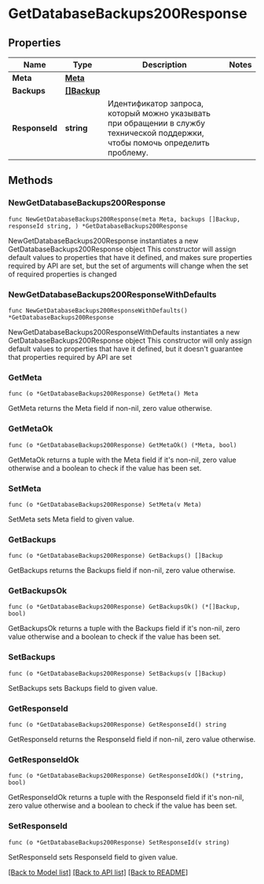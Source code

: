 # GetDatabaseBackups200Response

## Properties

Name | Type | Description | Notes
------------ | ------------- | ------------- | -------------
**Meta** | [**Meta**](Meta.md) |  | 
**Backups** | [**[]Backup**](Backup.md) |  | 
**ResponseId** | **string** | Идентификатор запроса, который можно указывать при обращении в службу технической поддержки, чтобы помочь определить проблему. | 

## Methods

### NewGetDatabaseBackups200Response

`func NewGetDatabaseBackups200Response(meta Meta, backups []Backup, responseId string, ) *GetDatabaseBackups200Response`

NewGetDatabaseBackups200Response instantiates a new GetDatabaseBackups200Response object
This constructor will assign default values to properties that have it defined,
and makes sure properties required by API are set, but the set of arguments
will change when the set of required properties is changed

### NewGetDatabaseBackups200ResponseWithDefaults

`func NewGetDatabaseBackups200ResponseWithDefaults() *GetDatabaseBackups200Response`

NewGetDatabaseBackups200ResponseWithDefaults instantiates a new GetDatabaseBackups200Response object
This constructor will only assign default values to properties that have it defined,
but it doesn't guarantee that properties required by API are set

### GetMeta

`func (o *GetDatabaseBackups200Response) GetMeta() Meta`

GetMeta returns the Meta field if non-nil, zero value otherwise.

### GetMetaOk

`func (o *GetDatabaseBackups200Response) GetMetaOk() (*Meta, bool)`

GetMetaOk returns a tuple with the Meta field if it's non-nil, zero value otherwise
and a boolean to check if the value has been set.

### SetMeta

`func (o *GetDatabaseBackups200Response) SetMeta(v Meta)`

SetMeta sets Meta field to given value.


### GetBackups

`func (o *GetDatabaseBackups200Response) GetBackups() []Backup`

GetBackups returns the Backups field if non-nil, zero value otherwise.

### GetBackupsOk

`func (o *GetDatabaseBackups200Response) GetBackupsOk() (*[]Backup, bool)`

GetBackupsOk returns a tuple with the Backups field if it's non-nil, zero value otherwise
and a boolean to check if the value has been set.

### SetBackups

`func (o *GetDatabaseBackups200Response) SetBackups(v []Backup)`

SetBackups sets Backups field to given value.


### GetResponseId

`func (o *GetDatabaseBackups200Response) GetResponseId() string`

GetResponseId returns the ResponseId field if non-nil, zero value otherwise.

### GetResponseIdOk

`func (o *GetDatabaseBackups200Response) GetResponseIdOk() (*string, bool)`

GetResponseIdOk returns a tuple with the ResponseId field if it's non-nil, zero value otherwise
and a boolean to check if the value has been set.

### SetResponseId

`func (o *GetDatabaseBackups200Response) SetResponseId(v string)`

SetResponseId sets ResponseId field to given value.



[[Back to Model list]](../README.md#documentation-for-models) [[Back to API list]](../README.md#documentation-for-api-endpoints) [[Back to README]](../README.md)


